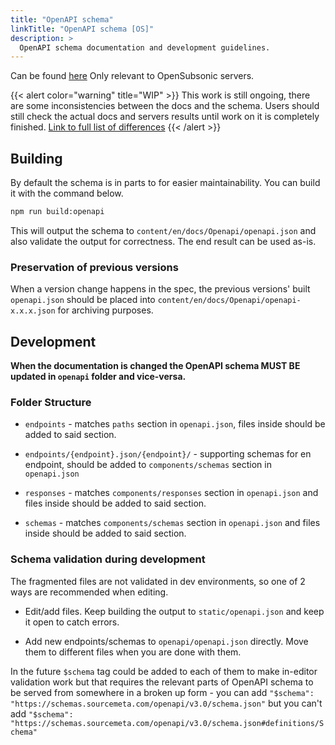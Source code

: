 ```yaml
---
title: "OpenAPI schema"
linkTitle: "OpenAPI schema [OS]"
description: >
  OpenAPI schema documentation and development guidelines.
---
```


Can be found [here](openapi.json) Only relevant to OpenSubsonic servers.

{{< alert color="warning" title="WIP" >}}
This work is still ongoing, there are some inconsistencies between the docs and the schema. Users should still check the actual docs and servers results until work on it is completely finished. [Link to full list of differences](https://github.com/opensubsonic/open-subsonic-api/pull/137#issue-2958276443)
{{< /alert >}}

## Building

By default the schema is in parts to for easier maintainability. You can build it with the command below.

```bash
npm run build:openapi
```

This will output the schema to `content/en/docs/Openapi/openapi.json` and also validate the output for correctness. The end result can be used as-is.

### Preservation of previous versions

When a version change happens in the spec, the previous versions' built `openapi.json` should be placed into `content/en/docs/Openapi/openapi-x.x.x.json` for archiving purposes.

## Development

**When the documentation is changed the OpenAPI schema MUST BE updated in `openapi` folder and vice-versa.**

### Folder Structure

* `endpoints`  - matches `paths` section in `openapi.json`, files inside should be added to said section. 

* `endpoints/{endpoint}.json/{endpoint}/` - supporting schemas for en endpoint, should be added to `components/schemas` section in `openapi.json`

* `responses` - matches `components/responses` section in `openapi.json` and files inside should be added to said section.

* `schemas` - matches `components/schemas` section in `openapi.json` and files inside should be added to said section.

### Schema validation during development

The fragmented files are not validated in dev environments, so one of 2 ways are recommended when editing.

* Edit/add files. Keep building the output to `static/openapi.json` and keep it open to catch errors.

* Add new endpoints/schemas to `openapi/openapi.json` directly. Move them to different files when you are done with them.

In the future `$schema` tag could be added to each of them to make in-editor validation work but that requires the relevant parts of OpenAPI schema to be served from somewhere in a broken up form - you can add `"$schema": "https://schemas.sourcemeta.com/openapi/v3.0/schema.json"` but you can't add `"$schema": "https://schemas.sourcemeta.com/openapi/v3.0/schema.json#definitions/Schema"`